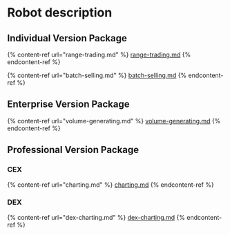 # Robot description

## Individual Version Package

{% content-ref url="range-trading.md" %}
[range-trading.md](range-trading.md)
{% endcontent-ref %}

{% content-ref url="batch-selling.md" %}
[batch-selling.md](batch-selling.md)
{% endcontent-ref %}

## Enterprise Version Package

{% content-ref url="volume-generating.md" %}
[volume-generating.md](volume-generating.md)
{% endcontent-ref %}

## Professional Version Package

### CEX <a href="#cex" id="cex"></a>

{% content-ref url="charting.md" %}
[charting.md](charting.md)
{% endcontent-ref %}

### DEX <a href="#dex" id="dex"></a>

{% content-ref url="dex-charting.md" %}
[dex-charting.md](dex-charting.md)
{% endcontent-ref %}
